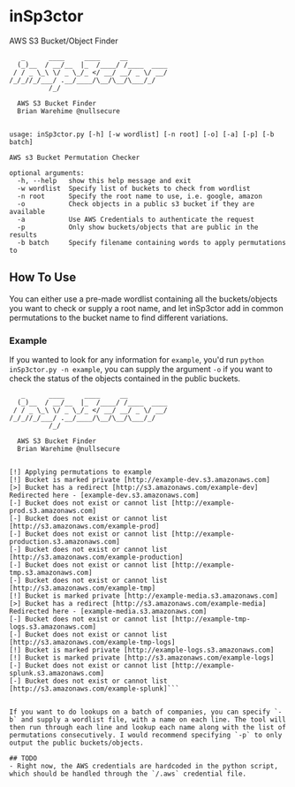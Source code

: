 # inSp3ctor
AWS S3 Bucket/Object Finder

```
   _      ____     ____     __
  (_)__  / __/__  |_  /____/ /____  ____
 / / _ \_\ \/ _ \_/_ </ __/ __/ _ \/ __/
/_/_//_/___/ .__/____/\__/\__/\___/_/
          /_/

  AWS S3 Bucket Finder
  Brian Warehime @nullsecure


usage: inSp3ctor.py [-h] [-w wordlist] [-n root] [-o] [-a] [-p] [-b batch]

AWS s3 Bucket Permutation Checker

optional arguments:
  -h, --help   show this help message and exit
  -w wordlist  Specify list of buckets to check from wordlist
  -n root      Specify the root name to use, i.e. google, amazon
  -o           Check objects in a public s3 bucket if they are available
  -a           Use AWS Credentials to authenticate the request
  -p           Only show buckets/objects that are public in the results
  -b batch     Specify filename containing words to apply permutations to
```

## How To Use

You can either use a pre-made wordlist containing all the buckets/objects you want to check or supply a root name, and let inSp3ctor add in common permutations to the bucket name to find different variations. 

### Example

If you wanted to look for any information for `example`, you'd run `python inSp3ctor.py -n example`, you can supply the argument `-o` if you want to check the status of the objects contained in the public buckets.

```
   _      ____     ____     __
  (_)__  / __/__  |_  /____/ /____  ____
 / / _ \_\ \/ _ \_/_ </ __/ __/ _ \/ __/
/_/_//_/___/ .__/____/\__/\__/\___/_/
          /_/

  AWS S3 Bucket Finder
  Brian Warehime @nullsecure


[!] Applying permutations to example
[!] Bucket is marked private [http://example-dev.s3.amazonaws.com]
[>] Bucket has a redirect [http://s3.amazonaws.com/example-dev] Redirected here - [example-dev.s3.amazonaws.com]
[-] Bucket does not exist or cannot list [http://example-prod.s3.amazonaws.com]
[-] Bucket does not exist or cannot list [http://s3.amazonaws.com/example-prod]
[-] Bucket does not exist or cannot list [http://example-production.s3.amazonaws.com]
[-] Bucket does not exist or cannot list [http://s3.amazonaws.com/example-production]
[-] Bucket does not exist or cannot list [http://example-tmp.s3.amazonaws.com]
[-] Bucket does not exist or cannot list [http://s3.amazonaws.com/example-tmp]
[!] Bucket is marked private [http://example-media.s3.amazonaws.com]
[>] Bucket has a redirect [http://s3.amazonaws.com/example-media] Redirected here - [example-media.s3.amazonaws.com]
[-] Bucket does not exist or cannot list [http://example-tmp-logs.s3.amazonaws.com]
[-] Bucket does not exist or cannot list [http://s3.amazonaws.com/example-tmp-logs]
[!] Bucket is marked private [http://example-logs.s3.amazonaws.com]
[!] Bucket is marked private [http://s3.amazonaws.com/example-logs]
[-] Bucket does not exist or cannot list [http://example-splunk.s3.amazonaws.com]
[-] Bucket does not exist or cannot list [http://s3.amazonaws.com/example-splunk]```


If you want to do lookups on a batch of companies, you can specify `-b` and supply a wordlist file, with a name on each line. The tool will then run through each line and lookup each name along with the list of permutations consecutively. I would recommend specifying `-p` to only output the public buckets/objects.

## TODO
- Right now, the AWS credentials are hardcoded in the python script, which should be handled through the `/.aws` credential file.
